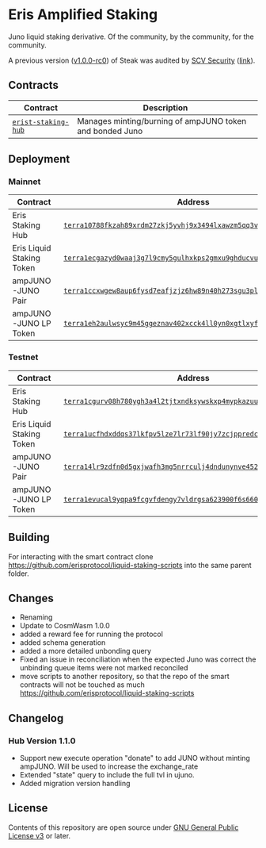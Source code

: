 # Eris Amplified Staking

Juno liquid staking derivative. Of the community, by the community, for the community.

A previous version ([v1.0.0-rc0](https://github.com/st4k3h0us3/steak-contracts/releases/tag/v1.0.0-rc0)) of Steak was audited by [SCV Security](https://twitter.com/TerraSCV) ([link](https://github.com/SCV-Security/PublicReports/blob/main/CW/St4k3h0us3/St4k3h0us3%20-%20Steak%20Contracts%20Audit%20Review%20-%20%20v1.0.pdf)).

## Contracts

| Contract                               | Description                                              |
| -------------------------------------- | -------------------------------------------------------- |
| [`erist-staking-hub`](./contracts/hub) | Manages minting/burning of ampJUNO token and bonded Juno |

## Deployment

### Mainnet

| Contract                  | Address                                                                                                                                                                           |
| ------------------------- | --------------------------------------------------------------------------------------------------------------------------------------------------------------------------------- |
| Eris Staking Hub          | [`terra10788fkzah89xrdm27zkj5yvhj9x3494lxawzm5qq3vvxcqz2yzaqyd3enk`](https://finder.terra.money/mainnet/address/terra10788fkzah89xrdm27zkj5yvhj9x3494lxawzm5qq3vvxcqz2yzaqyd3enk) |
| Eris Liquid Staking Token | [`terra1ecgazyd0waaj3g7l9cmy5gulhxkps2gmxu9ghducvuypjq68mq2s5lvsct`](https://finder.terra.money/mainnet/address/terra1ecgazyd0waaj3g7l9cmy5gulhxkps2gmxu9ghducvuypjq68mq2s5lvsct) |
| ampJUNO-JUNO Pair         | [`terra1ccxwgew8aup6fysd7eafjzjz6hw89n40h273sgu3pl4lxrajnk5st2hvfh`](https://finder.terra.money/mainnet/address/terra1ccxwgew8aup6fysd7eafjzjz6hw89n40h273sgu3pl4lxrajnk5st2hvfh) |
| ampJUNO-JUNO LP Token     | [`terra1eh2aulwsyc9m45ggeznav402xcck4ll0yn0xgtlxyf4zkwch7juqsxvfzr`](https://finder.terra.money/mainnet/address/terra1eh2aulwsyc9m45ggeznav402xcck4ll0yn0xgtlxyf4zkwch7juqsxvfzr) |

### Testnet

| Contract                  | Address                                                                                                                                                                           |
| ------------------------- | --------------------------------------------------------------------------------------------------------------------------------------------------------------------------------- |
| Eris Staking Hub          | [`terra1cgurv08h780ygh3a4l2tjtxndksywskxp4mypkazuuazqas5m8kqleeupz`](https://finder.terra.money/testnet/address/terra1cgurv08h780ygh3a4l2tjtxndksywskxp4mypkazuuazqas5m8kqleeupz) |
| Eris Liquid Staking Token | [`terra1ucfhdxddqs37lkfpv5lze7lr73lf90jy7zcjppredcxc3v2pgakqppaflr`](https://finder.terra.money/testnet/address/terra1ucfhdxddqs37lkfpv5lze7lr73lf90jy7zcjppredcxc3v2pgakqppaflr) |
| ampJUNO-JUNO Pair         | [`terra14lr9zdfn0d5gxjwafh3mg5nrrculj4dndunynve452zws2lzyd3smx46ta`](https://finder.terra.money/testnet/address/terra14lr9zdfn0d5gxjwafh3mg5nrrculj4dndunynve452zws2lzyd3smx46ta) |
| ampJUNO-JUNO LP Token     | [`terra1evucal9yqpa9fcgvfdengy7vldrgsa623900f6s6605dwnf4qpnqke06cc`](https://finder.terra.money/testnet/address/terra1evucal9yqpa9fcgvfdengy7vldrgsa623900f6s6605dwnf4qpnqke06cc) |

## Building

For interacting with the smart contract clone <https://github.com/erisprotocol/liquid-staking-scripts> into the same parent folder.

## Changes

- Renaming
- Update to CosmWasm 1.0.0
- added a reward fee for running the protocol
- added schema generation
- added a more detailed unbonding query
- Fixed an issue in reconciliation when the expected Juno was correct the unbinding queue items were not marked reconciled
- move scripts to another repository, so that the repo of the smart contracts will not be touched as much <https://github.com/erisprotocol/liquid-staking-scripts>

## Changelog

### Hub Version 1.1.0

- Support new execute operation "donate" to add JUNO without minting ampJUNO. Will be used to increase the exchange_rate
- Extended "state" query to include the full tvl in ujuno.
- Added migration version handling

## License

Contents of this repository are open source under [GNU General Public License v3](./LICENSE) or later.
